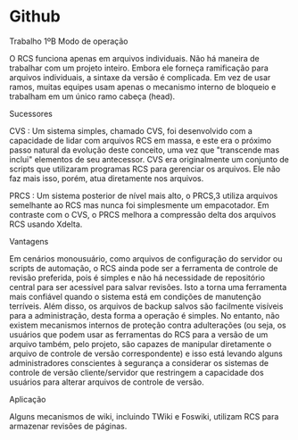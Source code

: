 Github
======

Trabalho 1ºB
Modo de operação

   O RCS funciona apenas em arquivos individuais. Não há maneira de trabalhar com um projeto inteiro. Embora ele forneça ramificação para arquivos individuais, a sintaxe da versão é complicada. Em vez de usar ramos, muitas equipes usam apenas o mecanismo interno de bloqueio e trabalham em um único ramo cabeça (head).

 

Sucessores

CVS : Um sistema simples, chamado CVS, foi desenvolvido com a capacidade de lidar com arquivos RCS em massa, e este era o próximo passo natural da evolução deste conceito, uma vez que "transcende mas inclui" elementos de seu antecessor. CVS era originalmente um conjunto de scripts que utilizaram programas RCS para gerenciar os arquivos. Ele não faz mais isso, porém, atua diretamente nos arquivos.

PRCS : Um sistema posterior de nível mais alto, o PRCS,3 utiliza arquivos semelhante ao RCS mas nunca foi simplesmente um empacotador. Em contraste com o CVS, o PRCS melhora a compressão delta dos arquivos RCS usando Xdelta.

 

Vantagens

Em cenários monousuário, como arquivos de configuração do servidor ou scripts de automação, o RCS ainda pode ser a ferramenta de controle de revisão preferida, pois é simples e não há necessidade de repositório central para ser acessível para salvar revisões. Isto a torna uma ferramenta mais confiável quando o sistema está em condições de manutenção terríveis. Além disso, os arquivos de backup salvos são facilmente visíveis para a administração, desta forma a operação é simples. No entanto, não existem mecanismos internos de proteção contra adulterações (ou seja, os usuários que podem usar as ferramentas do RCS para a versão de um arquivo também, pelo projeto, são capazes de manipular diretamente o arquivo de controle de versão correspondente) e isso está levando alguns administradores conscientes à segurança a considerar os sistemas de controle de versão cliente/servidor que restringem a capacidade dos usuários para alterar arquivos de controle de versão.

 

Aplicação

Alguns mecanismos de wiki, incluindo TWiki e Foswiki, utilizam RCS para armazenar revisões de páginas.

